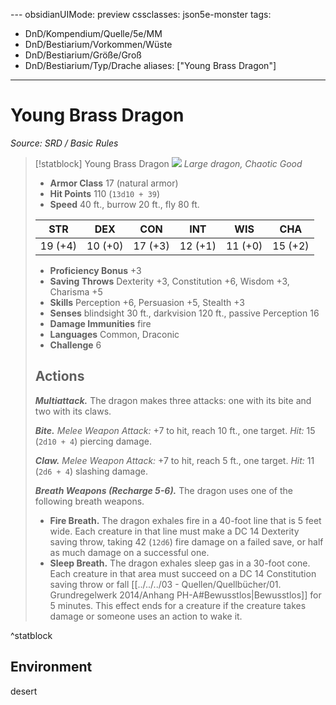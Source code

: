 [](../../../03%20-%20Quellen/Quellbücher/01.%20Grundregelwerk%202014/Anhang%20PH-A.md#Bewusstlos)---
obsidianUIMode: preview
cssclasses: json5e-monster
tags:
- DnD/Kompendium/Quelle/5e/MM
- DnD/Bestiarium/Vorkommen/Wüste
- DnD/Bestiarium/Größe/Groß
- DnD/Bestiarium/Typ/Drache
aliases: ["Young Brass Dragon"]
---
# Young Brass Dragon
*Source: SRD / Basic Rules*  

> [!statblock] Young Brass Dragon
> ![](compendium/bestiary/dragon/token/young-brass-dragon.png#token)
> *Large dragon, Chaotic Good*
> 
> - **Armor Class** 17  (natural armor)
> - **Hit Points** 110 (`13d10 + 39`)
> - **Speed** 40 ft., burrow 20 ft., fly 80 ft.
> 
> |STR|DEX|CON|INT|WIS|CHA|
> |:---:|:---:|:---:|:---:|:---:|:---:|
> |19 (+4)|10 (+0)|17 (+3)|12 (+1)|11 (+0)|15 (+2)|
> 
> - **Proficiency Bonus** +3
> - **Saving Throws** Dexterity +3, Constitution +6, Wisdom +3, Charisma +5
> - **Skills** Perception +6, Persuasion +5, Stealth +3
> - **Senses** blindsight 30 ft., darkvision 120 ft., passive Perception 16
> - **Damage Immunities** fire
> - **Languages** Common, Draconic
> - **Challenge** 6
> 
> ## Actions
> 
> ***Multiattack.*** The dragon makes three attacks: one with its bite and two with its claws.
> 
> ***Bite.*** *Melee Weapon Attack:* +7 to hit, reach 10 ft., one target. *Hit:* 15 (`2d10 + 4`) piercing damage.
> 
> ***Claw.*** *Melee Weapon Attack:* +7 to hit, reach 5 ft., one target. *Hit:* 11 (`2d6 + 4`) slashing damage.
> 
> ***Breath Weapons (Recharge 5-6).*** The dragon uses one of the following breath weapons.
> 
> - **Fire Breath.** The dragon exhales fire in a 40-foot line that is 5 feet wide. Each creature in that line must make a DC 14 Dexterity saving throw, taking 42 (`12d6`) fire damage on a failed save, or half as much damage on a successful one.  
> - **Sleep Breath.** The dragon exhales sleep gas in a 30-foot cone. Each creature in that area must succeed on a DC 14 Constitution saving throw or fall [[../../../03 - Quellen/Quellbücher/01. Grundregelwerk 2014/Anhang PH-A#Bewusstlos|Bewusstlos]] for 5 minutes. This effect ends for a creature if the creature takes damage or someone uses an action to wake it.  

^statblock

## Environment

desert